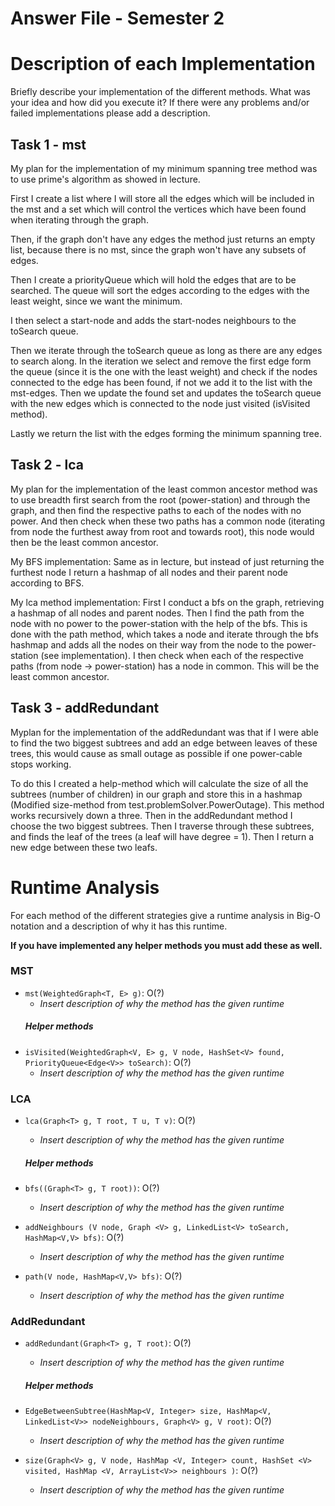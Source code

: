 # Answer File - Semester 2
# Description of each Implementation
Briefly describe your implementation of the different methods. What was your idea and how did you execute it? If there were any problems and/or failed implementations please add a description.

## Task 1 - mst
My plan for the implementation of my minimum spanning tree method was to use prime's algorithm as showed in lecture. 

First I create a list where I will store all the edges which will be included in the mst and a set which will control the vertices which have been found when iterating through the graph.

Then, if the graph don't have any edges the method just returns an empty list, because there is no mst, since the graph won't have any subsets of edges. 

Then I create a priorityQueue which will hold the edges that are to be searched. The queue will sort the edges according to the edges with the least weight, since we want the minimum.

I then select a start-node and adds the start-nodes neighbours to the toSearch queue. 

Then we iterate through the toSearch queue as long as there are any edges to search along. 
In the iteration we select and remove the first edge form the queue (since it is the one with the least weight) and check if the nodes connected to the edge has been found, if not we add it 
to the list with the mst-edges. Then we update the found set and updates the toSearch queue with the new edges which is connected to the node just visited (isVisited method). 

Lastly we return the list with the edges forming the minimum spanning tree. 

## Task 2 - lca
My plan for the implementation of the least common ancestor method was to use breadth first search from the root (power-station) and through the graph, and then find the respective paths to each of the nodes with no power. 
And then check when these two paths has a common node (iterating from node the furthest away from root and towards root), this node would then be the least common ancestor. 

My BFS implementation: 
Same as in lecture, but instead of just returning the furthest node I return a hashmap of all nodes and their parent node according to BFS. 

My lca method implementation: 
First I conduct a bfs on the graph, retrieving a hashmap of all nodes and parent nodes. Then I find the path from the node with no power to the power-station with the help of the bfs.
This is done with the path method, which takes a node and iterate through the bfs hashmap and adds all the nodes on their way from the node to the power-station (see implementation). 
I then check when each of the respective paths (from node -> power-station) has a node in common. This will be the least common ancestor.

## Task 3 - addRedundant
Myplan for the implementation of the addRedundant was that if I were able to find the two biggest subtrees and add an edge between leaves of these trees, this would
cause as small outage as possible if one power-cable stops working. 

To do this I created a help-method which will calculate the size of all the subtrees (number of children) in our graph and store this in a hashmap (Modified size-method from test.problemSolver.PowerOutage). This method works recursively down a three. 
Then in the addRedundant method I choose the two biggest subtrees. Then I traverse through these subtrees, and finds the leaf of the trees (a leaf will have degree = 1). 
Then I return a new edge between these two leafs.

# Runtime Analysis
For each method of the different strategies give a runtime analysis in Big-O notation and a description of why it has this runtime.

**If you have implemented any helper methods you must add these as well.**

### MST
* ``mst(WeightedGraph<T, E> g)``: O(?)
    * *Insert description of why the method has the given runtime*
  ##### Helper methods 
* ``isVisited(WeightedGraph<V, E> g, V node, HashSet<V> found, PriorityQueue<Edge<V>> toSearch)``: O(?)
  * *Insert description of why the method has the given runtime*


### LCA 
* ``lca(Graph<T> g, T root, T u, T v)``: O(?)
    * *Insert description of why the method has the given runtime*
  ##### Helper methods

* ``bfs((Graph<T> g, T root))``: O(?)
  * *Insert description of why the method has the given runtime*
* ``addNeighbours (V node, Graph <V> g, LinkedList<V> toSearch, HashMap<V,V> bfs)``: O(?)
  * *Insert description of why the method has the given runtime*
* ``path(V node, HashMap<V,V> bfs)``: O(?)
  * *Insert description of why the method has the given runtime*


### AddRedundant
* ``addRedundant(Graph<T> g, T root)``: O(?)
    * *Insert description of why the method has the given runtime*
  ##### Helper methods

* ``EdgeBetweenSubtree(HashMap<V, Integer> size, HashMap<V, LinkedList<V>> nodeNeighbours, Graph<V> g, V root)``: O(?)
  * *Insert description of why the method has the given runtime*
* ``size(Graph<V> g, V node, HashMap <V, Integer> count, HashSet <V> visited, HashMap <V, ArrayList<V>> neighbours )``: O(?)
  * *Insert description of why the method has the given runtime*


